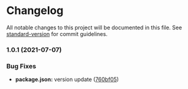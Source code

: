 # Changelog

All notable changes to this project will be documented in this file. See [standard-version](https://github.com/conventional-changelog/standard-version) for commit guidelines.

### 1.0.1 (2021-07-07)


### Bug Fixes

* **package.json:** version update ([760bf05](https://github.com/mert-solak/console/commit/760bf0531f7c3c700a0289f20b8f9b25c28ca937))
